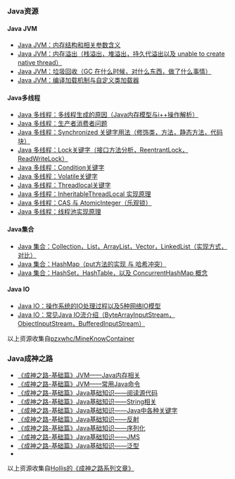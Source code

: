 ### Java资源
#### Java JVM
- [Java JVM：内存结构和相关参数含义](https://github.com/pzxwhc/MineKnowContainer/issues/24)
- [Java JVM：内存溢出（栈溢出，堆溢出，持久代溢出以及 unable to create native thread）](https://github.com/pzxwhc/MineKnowContainer/issues/25)
- [Java JVM：垃圾回收（GC 在什么时候，对什么东西，做了什么事情）](https://github.com/pzxwhc/MineKnowContainer/issues/26)
- [Java JVM：编译加载机制与自定义类加载器](https://github.com/pzxwhc/MineKnowContainer/issues/27)

#### Java多线程
- [Java 多线程：多线程生成的原因（Java内存模型与i++操作解析）](https://github.com/pzxwhc/MineKnowContainer/issues/6)
- [Java 多线程：生产者消费者问题](https://github.com/pzxwhc/MineKnowContainer/issues/8)
- [Java 多线程：Synchronized 关键字用法（修饰类，方法，静态方法，代码块）](https://github.com/pzxwhc/MineKnowContainer/issues/7)
- [Java 多线程：Lock关键字（接口方法分析，ReentrantLock，ReadWriteLock）](https://github.com/pzxwhc/MineKnowContainer/issues/16)
- [Java 多线程：Condition关键字](https://github.com/pzxwhc/MineKnowContainer/issues/10)
- [Java 多线程：Volatile关键字](https://github.com/pzxwhc/MineKnowContainer/issues/11)
- [Java 多线程：Threadlocal关键字](https://github.com/pzxwhc/MineKnowContainer/issues/12)
- [Java 多线程：InheritableThreadLocal 实现原理](https://github.com/pzxwhc/MineKnowContainer/issues/20)
- [Java 多线程：CAS 与 AtomicInteger（乐观锁）](https://github.com/pzxwhc/MineKnowContainer/issues/17)
- [Java 多线程：线程池实现原理](https://github.com/pzxwhc/MineKnowContainer/issues/9)

#### Java集合
- [Java 集合：Collection，List，ArrayList，Vector，LinkedList（实现方式，对比）](https://github.com/pzxwhc/MineKnowContainer/issues/18)
- [Java 集合：HashMap（put方法的实现 与 哈希冲突）](https://github.com/pzxwhc/MineKnowContainer/issues/19)
- [Java 集合：HashSet，HashTable，以及 ConcurrentHashMap 概念](https://github.com/pzxwhc/MineKnowContainer/issues/21)

#### Java IO
- [Java IO：操作系统的IO处理过程以及5种网络IO模型](https://github.com/pzxwhc/MineKnowContainer/issues/22)
- [Java IO：常见Java IO流介绍（ByteArrayInputStream，ObjectInputStream，BufferedInputStream）](https://github.com/pzxwhc/MineKnowContainer/issues/23)

以上资源收集自[pzxwhc/MineKnowContainer](https://github.com/pzxwhc/MineKnowContainer)



### Java成神之路
- [《成神之路-基础篇》JVM——Java内存相关](http://www.hollischuang.com/archives/1003)
- [《成神之路-基础篇》JVM——常用Java命令](http://www.hollischuang.com/archives/1034)
- [《成神之路-基础篇》Java基础知识——阅读源代码](http://www.hollischuang.com/archives/1007)
- [《成神之路-基础篇》Java基础知识——String相关](http://www.hollischuang.com/archives/1330)
- [《成神之路-基础篇》Java基础知识——Java中各种关键字](http://www.hollischuang.com/archives/1327)
- [《成神之路-基础篇》Java基础知识——反射](http://www.hollischuang.com/archives/1163)
- [《成神之路-基础篇》Java基础知识——序列化](http://www.hollischuang.com/archives/1158)
- [《成神之路-基础篇》Java基础知识——JMS](http://www.hollischuang.com/archives/1226)
- [《成神之路-基础篇》Java基础知识——泛型](http://www.hollischuang.com/archives/1182)
- 
以上资源收集自[Hollis的《成神之路系列文章》](http://www.hollischuang.com/archives/1003)
